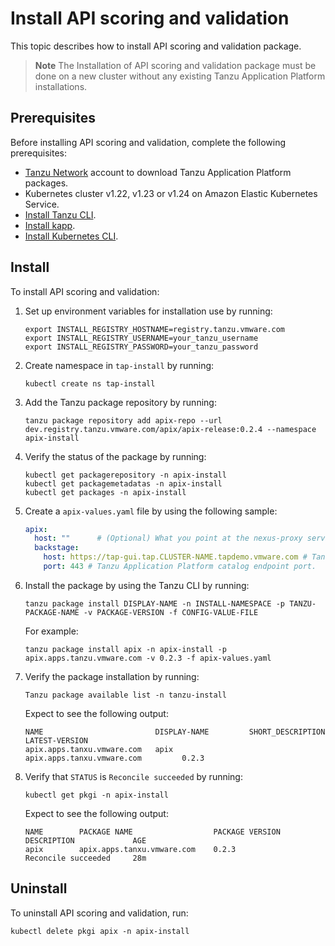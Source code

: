 # Install API scoring and validation

This topic describes how to install API scoring and validation package.

> **Note** The Installation of API scoring and validation package must be done on a new cluster without any existing Tanzu Application Platform installations.

## Prerequisites

Before installing API scoring and validation, complete the following prerequisites:

- [Tanzu Network](https://network.tanzu.vmware.com/) account to download Tanzu Application Platform packages.
- Kubernetes cluster v1.22, v1.23 or v1.24 on Amazon Elastic Kubernetes Service.
- [Install Tanzu CLI](../install-tanzu-cli.hbs.md#cli-and-plugin).
- [Install kapp](https://carvel.dev/kapp/docs/v0.54.0/install/).
- [Install Kubernetes CLI](https://kubernetes.io/docs/tasks/tools/).

## Install

To install API scoring and validation:

1. Set up environment variables for installation use by running:

    ```console
    export INSTALL_REGISTRY_HOSTNAME=registry.tanzu.vmware.com
    export INSTALL_REGISTRY_USERNAME=your_tanzu_username
    export INSTALL_REGISTRY_PASSWORD=your_tanzu_password
    ```

1. Create namespace in `tap-install` by running:

    ```console
    kubectl create ns tap-install
    ```

1. Add the Tanzu package repository by running:

    ```console
    tanzu package repository add apix-repo --url dev.registry.tanzu.vmware.com/apix/apix-release:0.2.4 --namespace apix-install
    ```

1. Verify the status of the package by running:

    ```console
    kubectl get packagerepository -n apix-install
    kubectl get packagemetadatas -n apix-install
    kubectl get packages -n apix-install
    ```

1. Create a `apix-values.yaml` file by using the following sample:

    ```yaml
    apix:
      host: ""      # (Optional) What you point at the nexus-proxy service's external IP address from apix-admin namespace. Default to the external IP if left empty.
      backstage:
        host: https://tap-gui.tap.CLUSTER-NAME.tapdemo.vmware.com # Tanzu Application Platform catalog endpoint.
        port: 443 # Tanzu Application Platform catalog endpoint port.
    ```

1. Install the package by using the Tanzu CLI by running:

    ```console
    tanzu package install DISPLAY-NAME -n INSTALL-NAMESPACE -p TANZU-PACKAGE-NAME -v PACKAGE-VERSION -f CONFIG-VALUE-FILE
    ```

    For example: 

    ```console
    tanzu package install apix -n apix-install -p apix.apps.tanzu.vmware.com -v 0.2.3 -f apix-values.yaml
    ```

1. Verify the package installation by running:

    ```console
    Tanzu package available list -n tanzu-install
    ```

    Expect to see the following output:

    ```console
    NAME                         DISPLAY-NAME         SHORT_DESCRIPTION                  LATEST-VERSION
    apix.apps.tanxu.vmware.com   apix                 apix.apps.tanxu.vmware.com         0.2.3
    ```

6. Verify that `STATUS` is `Reconcile succeeded` by running:

    ```console
    kubectl get pkgi -n apix-install
    ```

    Expect to see the following output:

    ```console
    NAME        PACKAGE NAME                  PACKAGE VERSION           DESCRIPTION             AGE
    apix        apix.apps.tanxu.vmware.com    0.2.3                     Reconcile succeeded     28m
    ```

## Uninstall

To uninstall API scoring and validation, run:

```console
kubectl delete pkgi apix -n apix-install
```
